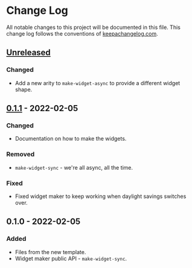 # Change Log
All notable changes to this project will be documented in this file. This change log follows the conventions of [keepachangelog.com](http://keepachangelog.com/).

## [Unreleased]
### Changed
- Add a new arity to `make-widget-async` to provide a different widget shape.

## [0.1.1] - 2022-02-05
### Changed
- Documentation on how to make the widgets.

### Removed
- `make-widget-sync` - we're all async, all the time.

### Fixed
- Fixed widget maker to keep working when daylight savings switches over.

## 0.1.0 - 2022-02-05
### Added
- Files from the new template.
- Widget maker public API - `make-widget-sync`.

[Unreleased]: https://sourcehost.site/your-name/omni-coveragereporter-lein/compare/0.1.1...HEAD
[0.1.1]: https://sourcehost.site/your-name/omni-coveragereporter-lein/compare/0.1.0...0.1.1
